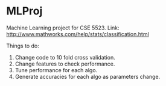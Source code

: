 # MLProj
Machine Learning project for CSE 5523.
Link: http://www.mathworks.com/help/stats/classification.html

Things to do:
1. Change code to 10 fold cross validation.
2. Change features to check performance.
3. Tune performance for each algo.
4. Generate accuracies for each algo as parameters change.
